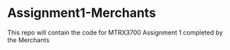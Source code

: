 # Assignment1-Merchants
This repo will contain the code for MTRX3700 Assignment 1 completed by the Merchants 
